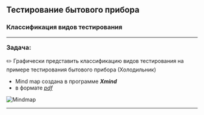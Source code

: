 ## Тестирование бытового прибора
### Классификация видов тестирования<hr>**Задача:**
:pencil2: 
Графически представить классификацию видов тестирования на примере тестирования бытового прибора (Холодильник) 
- Mind map создана в программе ***Xmind***
- в формате [*pdf*](https://github.com/Elena-Belova/Types-of-testing/blob/97fb227c354ae23f527d930aeeb4c2f83ac5d2fe/Classification%20of%20types%20of%20testing.pdf)

![Mindmap](https://github.com/Elena-Belova/Types-of-testing/assets/148638077/1a74d621-d192-4cc9-88e5-a9a2e4c0fa8b)

<hr>
